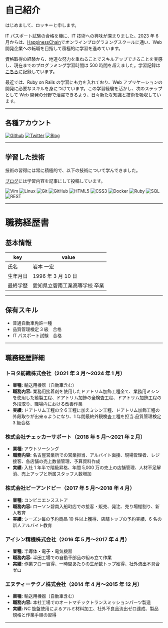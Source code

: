 # 自己紹介

はじめまして、ロッキーと申します。

IT パスポート試験の合格を機に、IT 技術への興味が深まりました。2023 年 6 月からは、[HappinessChain](https://happiness-chain.com/)でオンラインプログラミングスクールに通い、Web 開発企業への転職を目指して積極的に学習を進めています。

資格取得の経験から、地道な努力を重ねることでスキルアップできることを実感し、現在までのプログラミング学習時間は 500 時間を超えました。学習記録は[こちら](https://github.com/rocky-engineer7/daily_report)に記録しています。

最近では、Ruby on Rails の学習にも力を入れており、Web アプリケーションの開発に必要なスキルを身につけています。この学習経験を活かし、次のステップとして Web 開発の分野で活躍できるよう、日々新たな知識と技術を吸収しています。

---

## 各種アカウント

<a href="https://github.com/rocky-engineer7" target="_blank"><img alt="Github" src="https://img.shields.io/badge/rocky--engineer7-%2312100E.svg?&style=flat-square&logo=Github&logoColor=white" /></a>
<a href="https://twitter.com/Rocky_engineer7" target="_blank"><img alt="Twitter" src="https://img.shields.io/badge/@Rocky_engineer7-%231DA1F2.svg?&style=flat-square&logo=twitter&logoColor=white" /></a>
<a href="https://rocky-engineer7.hatenablog.com/" target="_blank"><img alt="Blog" src="https://img.shields.io/badge/Rocky's%20Blog-%23FF4088.svg?&style=flat-square&logo=hatenabookmark&logoColor=white" /></a>

---

## 学習した技術

技術の習得には常に積極的で、以下の技術について学んできました。

[ブログ](https://rocky-engineer7.hatenablog.com/)には学習内容を記事にして投稿しています。

![Vim](https://img.shields.io/badge/-Vim-019733?style=flat-square&logo=vim&logoColor=white) ![Linux](https://img.shields.io/badge/-Linux-FCC624?style=flat-square&logo=linux&logoColor=black)
![Git](https://img.shields.io/badge/-Git-F05032?style=flat-square&logo=git&logoColor=white) ![GitHub](https://img.shields.io/badge/-GitHub-181717?style=flat-square&logo=github&logoColor=white)
![HTML5](https://img.shields.io/badge/-HTML5-E34F26?style=flat-square&logo=html5&logoColor=white) ![CSS3](https://img.shields.io/badge/-CSS3-1572B6?style=flat-square&logo=css3&logoColor=white)
![Docker](https://img.shields.io/badge/-Docker-2496ED?style=flat-square&logo=docker&logoColor=white)
![Ruby](https://img.shields.io/badge/-Ruby-CC342D?style=flat-square&logo=ruby&logoColor=white)
![SQL](https://img.shields.io/badge/-SQL-4479A1?style=flat-square&logo=mysql&logoColor=white)
![REST](https://img.shields.io/badge/-REST-02569B?style=flat-square&logo=rest&logoColor=white)

---

# 職務経歴書

## 基本情報

| key      | value                         |
| -------- | ----------------------------- |
| 氏名     | 岩本 一宏                     |
| 生年月日 | 1996 年 3 月 10 日            |
| 最終学歴 | 愛知県立碧南工業高等学校 卒業 |

---

## 保有スキル

- 普通自動車免許一種
- 品質管理検定 3 級　合格
- IT パスポート試験　合格

---

## 職務経歴詳細

### トヨタ紡織株式会社（2021 年 3 月〜2024 年 1 月）

- **業種:** 輸送用機器（自動車含む）
- **職務内容:** 業務用接着剤を使用したドアトリム加飾工程全て、業務用ミシンを使用した縫製工程、ドアトリム加飾の全検査工程、ドアトリム加飾工程の外段取り、職場内における改善作業
- **実績:** ドアトリム工程の全６工程に加えミシン工程、ドアトリム加飾工程の外段取りが出来るようになり、1 年間最終外観検査工程を担当.品質管理検定 3 級合格

### 株式会社チェッカーサポート（2018 年 5 月〜2021 年 2 月）

- **業種:** アウトソーシング
- **職務内容:** 名古屋営業所での営業担当、アルバイト面接、現場管理者、レジ接客、各店舗の売上数値管理、予算資料作成
- **実績:** 入社 1 年半で階級昇格、年間 5,000 万の売上の店舗管理、人材不足解消、売上アップと所属スタッフ人数増加

### 株式会社ピーアンドピー（2017 年 5 月〜2018 年 4 月）

- **業種:** コンビニエンスストア
- **職務内容:** ローソン碧南入船町店での接客・販売、発注、売り場棚割り、新人教育
- **実績:** シーズン毎の予約商品 10 件以上獲得、店舗トップの予約実績、6 名の新人アルバイト教育

### アイシン精機株式会社（2016 年 5 月〜2017 年 4 月）

- **業種:** 半導体・電子・電気機器
- **職務内容:** 半田工場での自動車部品の組み立て作業
- **実績:** 作業フロー習得、一時間あたりの生産数トップ獲得、社外流出不具合ゼロ

### エヌティーテクノ株式会社（2014 年 4 月〜2015 年 12 月）

- **業種:** 輸送用機器（自動車含む）
- **職務内容:** 本社工場でのオートマチックトランスミッションパーツ製造
- **実績:** NC 旋盤使用によるアルミ材料加工、社外不良品流出ゼロ達成、製品規格と作業手順の習得

---
